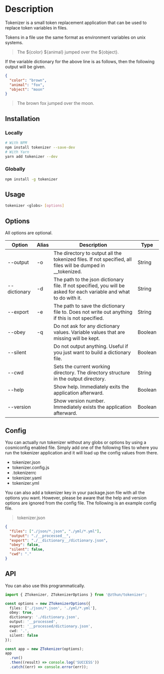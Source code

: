 # Description

Tokenizer is a small token replacement application that can be used to replace token variables in files.

Tokens in a file use the same format as environment variables on unix systems.

> The ${color} ${animal} jumped over the \${object}.

If the variable dictionary for the above line is as follows, then the following output will be given.

```json
{
  "color": "brown",
  "animal": "fox",
  "object": "moon"
}
```

> The brown fox jumped over the moon.

## Installation

### Locally

```sh
# With NPM
npm install tokenizer --save-dev
# With Yarn
yarn add tokenizer --dev
```

### Globally

```sh
npm install -g tokenizer
```

## Usage

```sh
tokenizer <globs> [options]
```

## Options

All options are optional.

| Option       | Alias | Description                                                                                                         | Type    |
| ------------ | ----- | ------------------------------------------------------------------------------------------------------------------- | ------- |
| --output     | -o    | The directory to output all the tokenized files. If not specified, all files will be dumped in \_\_tokenized.       | String  |
| --dictionary | -d    | The path to the json dictionary file. If not specified, you will be asked for each variable and what to do with it. | String  |
| --export     | -e    | The path to save the dictionary file to. Does not write out anything if this is not specified.                      | String  |
| --obey       | -q    | Do not ask for any dictionary values. Variable values that are missing will be kept.                                | Boolean |
| --silent     |       | Do not output anything. Useful if you just want to build a dictionary file.                                         | Boolean |
| --cwd        |       | Sets the current working directory. The directory structure in the output directory.                                | String  |
| --help       |       | Show help. Immediately exits the application afterward.                                                             | Boolean |
| --version    |       | Show version number. Immediately exists the application afterward.                                                  | Boolean |

## Config

You can actually run tokenizer without any globs or options by using a cosmiconfig enabled file. Simply add one of the following files to where you
run the tokenizer application and it will load up the config values from there.

- tokenizer.json
- tokenizer.config.js
- .tokenizerrc
- tokenizer.yaml
- tokenizer.yml

You can also add a tokenizer key in your package.json file with all the options you want. However, please be aware that the help and version options are ignored from the config file. The following is an example config file.

> tokenizer.json

```json
{
  "files": ["./json/*.json", "./yml/*.yml"],
  "output": "./__processed__",
  "export": "./__dictionary__/dictionary.json",
  "obey": false,
  "silent": false,
  "cwd": "."
}
```

## API

You can also use this programmatically.

```ts
import { ZTokenizer, ZTokenizerOptions } from '@zthun/tokenizer';

const options = new ZTokenizerOptions({
  files: ['./json/*.json', './yml/*.yml'],
  obey: true,
  dictionary: './dictionary.json',
  output: '__processed',
  export: '__processed/dictionary.json',
  cwd: '.',
  silent: false
});

const app = new ZTokenizer(options);
app
  .run()
  .then((result) => console.log('SUCCESS'))
  .catch((err) => console.error(err));
```
